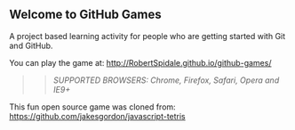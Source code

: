 ## Welcome to GitHub Games

A project based learning activity for people who are getting started with Git and GitHub.

You can play the game at: http://RobertSpidale.github.io/github-games/

>> _*SUPPORTED BROWSERS*: Chrome, Firefox, Safari, Opera and IE9+_

This fun open source game was cloned from: https://github.com/jakesgordon/javascript-tetris
